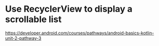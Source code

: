 # Use RecyclerView to display a scrollable list

https://developer.android.com/courses/pathways/android-basics-kotlin-unit-2-pathway-3
